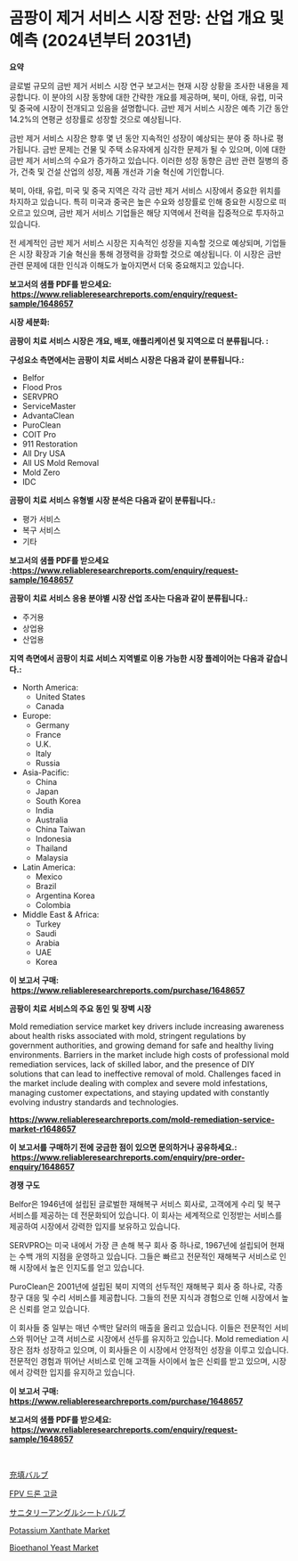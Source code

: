 <p><h1>곰팡이 제거 서비스 시장 전망: 산업 개요 및 예측 (2024년부터 2031년)</h1></p><p><strong>요약</strong></p>
<p><p>글로벌 규모의 금반 제거 서비스 시장 연구 보고서는 현재 시장 상황을 조사한 내용을 제공합니다. 이 분야의 시장 동향에 대한 간략한 개요를 제공하며, 북미, 아태, 유럽, 미국 및 중국에 시장이 전개되고 있음을 설명합니다. 금반 제거 서비스 시장은 예측 기간 동안 14.2%의 연평균 성장률로 성장할 것으로 예상됩니다.</p><p>금반 제거 서비스 시장은 향후 몇 년 동안 지속적인 성장이 예상되는 분야 중 하나로 평가됩니다. 금반 문제는 건물 및 주택 소유자에게 심각한 문제가 될 수 있으며, 이에 대한 금반 제거 서비스의 수요가 증가하고 있습니다. 이러한 성장 동향은 금반 관련 질병의 증가, 건축 및 건설 산업의 성장, 제품 개선과 기술 혁신에 기인합니다.</p><p>북미, 아태, 유럽, 미국 및 중국 지역은 각각 금반 제거 서비스 시장에서 중요한 위치를 차지하고 있습니다. 특히 미국과 중국은 높은 수요와 성장률로 인해 중요한 시장으로 떠오르고 있으며, 금반 제거 서비스 기업들은 해당 지역에서 전력을 집중적으로 투자하고 있습니다.</p><p>전 세계적인 금반 제거 서비스 시장은 지속적인 성장을 지속할 것으로 예상되며, 기업들은 시장 확장과 기술 혁신을 통해 경쟁력을 강화할 것으로 예상됩니다. 이 시장은 금반 관련 문제에 대한 인식과 이해도가 높아지면서 더욱 중요해지고 있습니다.</p></p>
<p><strong>보고서의 샘플 PDF를 받으세요: &nbsp;<a href="https://www.reliableresearchreports.com/enquiry/request-sample/1648657">https://www.reliableresearchreports.com/enquiry/request-sample/1648657</a></strong></p>
<p><strong>시장 세분화:</strong></p>
<p><strong> 곰팡이 치료 서비스 시장은 개요, 배포, 애플리케이션 및 지역으로 더 분류됩니다. :</strong></p>
<p><strong>구성요소 측면에서는 곰팡이 치료 서비스 시장은 다음과 같이 분류됩니다.:</strong></p>
<p><ul><li>Belfor</li><li>Flood Pros</li><li>SERVPRO</li><li>ServiceMaster</li><li>AdvantaClean</li><li>PuroClean</li><li>COIT Pro</li><li>911 Restoration</li><li>All Dry USA</li><li>All US Mold Removal</li><li>Mold Zero</li><li>IDC</li></ul></p>
<p><strong> 곰팡이 치료 서비스 유형별 시장 분석은 다음과 같이 분류됩니다.:</strong></p>
<p><ul><li>평가 서비스</li><li>복구 서비스</li><li>기타</li></ul></p>
<p><strong>보고서의 샘플 PDF를 받으세요 :<a href="https://www.reliableresearchreports.com/enquiry/request-sample/1648657">https://www.reliableresearchreports.com/enquiry/request-sample/1648657</a></strong></p>
<p><strong> 곰팡이 치료 서비스 응용 분야별 시장 산업 조사는 다음과 같이 분류됩니다.:</strong></p>
<p><ul><li>주거용</li><li>상업용</li><li>산업용</li></ul></p>
<p><strong>지역 측면에서 곰팡이 치료 서비스 지역별로 이용 가능한 시장 플레이어는 다음과 같습니다.:</strong></p>
<p><ul>
    <li>
        North America:
        <ul>
            <li>United States</li>
            <li>Canada</li>
        </ul>
    </li>
    <li>
        Europe:
        <ul>
            <li>Germany</li>
            <li>France</li>
            <li>U.K.</li>
            <li>Italy</li>
            <li>Russia</li>
        </ul>
    </li>
    <li>
        Asia-Pacific:
        <ul>
            <li>China</li>
            <li>Japan</li>
            <li>South Korea</li>
            <li>India</li>
            <li>Australia</li>
            <li>China Taiwan</li>
            <li>Indonesia</li>
            <li>Thailand</li>
            <li>Malaysia</li>
        </ul>
    </li>
    <li>
        Latin America:
        <ul>
            <li>Mexico</li>
            <li>Brazil</li>
            <li>Argentina Korea</li>
            <li>Colombia</li>
        </ul>
    </li>
    <li>
        Middle East & Africa:
        <ul>
            <li>Turkey</li>
            <li>Saudi</li>
            <li>Arabia</li>
            <li>UAE</li>
            <li>Korea</li>
        </ul>
    </li>
    </ul></p>
<p><strong>이 보고서 구매: &nbsp;<a href="https://www.reliableresearchreports.com/purchase/1648657">https://www.reliableresearchreports.com/purchase/1648657</a></strong></p>
<p><strong>곰팡이 치료 서비스의 주요 동인 및 장벽 시장</strong></p>
<p><p>Mold remediation service market key drivers include increasing awareness about health risks associated with mold, stringent regulations by government authorities, and growing demand for safe and healthy living environments. Barriers in the market include high costs of professional mold remediation services, lack of skilled labor, and the presence of DIY solutions that can lead to ineffective removal of mold. Challenges faced in the market include dealing with complex and severe mold infestations, managing customer expectations, and staying updated with constantly evolving industry standards and technologies.</p></p>
<p><strong><a href="https://www.reliableresearchreports.com/mold-remediation-service-market-r1648657">https://www.reliableresearchreports.com/mold-remediation-service-market-r1648657</a></strong></p>
<p><strong>이 보고서를 구매하기 전에 궁금한 점이 있으면 문의하거나 공유하세요.: &nbsp;<a href="https://www.reliableresearchreports.com/enquiry/pre-order-enquiry/1648657">https://www.reliableresearchreports.com/enquiry/pre-order-enquiry/1648657</a></strong></p>
<p><strong>경쟁 구도</strong></p>
<p><p>Belfor은 1946년에 설립된 글로벌한 재해복구 서비스 회사로, 고객에게 수리 및 복구 서비스를 제공하는 데 전문화되어 있습니다. 이 회사는 세계적으로 인정받는 서비스를 제공하여 시장에서 강력한 입지를 보유하고 있습니다.</p><p>SERVPRO는 미국 내에서 가장 큰 손해 복구 회사 중 하나로, 1967년에 설립되어 현재는 수백 개의 지점을 운영하고 있습니다. 그들은 빠르고 전문적인 재해복구 서비스로 인해 시장에서 높은 인지도를 얻고 있습니다.</p><p>PuroClean은 2001년에 설립된 북미 지역의 선두적인 재해복구 회사 중 하나로, 각종 창구 대응 및 수리 서비스를 제공합니다. 그들의 전문 지식과 경험으로 인해 시장에서 높은 신뢰를 얻고 있습니다.</p><p>이 회사들 중 일부는 매년 수백만 달러의 매출을 올리고 있습니다. 이들은 전문적인 서비스와 뛰어난 고객 서비스로 시장에서 선두를 유지하고 있습니다. Mold remediation 시장은 점차 성장하고 있으며, 이 회사들은 이 시장에서 안정적인 성장을 이루고 있습니다. 전문적인 경험과 뛰어난 서비스로 인해 고객들 사이에서 높은 신뢰를 받고 있으며, 시장에서 강력한 입지를 유지하고 있습니다.</p></p>
<p><strong>이 보고서 구매: &nbsp; <a href="https://www.reliableresearchreports.com/purchase/1648657">https://www.reliableresearchreports.com/purchase/1648657</a></strong></p>
<p><strong>보고서의 샘플 PDF를 받으세요: &nbsp;<a href="https://www.reliableresearchreports.com/enquiry/request-sample/1648657">https://www.reliableresearchreports.com/enquiry/request-sample/1648657</a></strong><strong></strong></p>
<p>&nbsp;</p>
<p><p><a href="https://github.com/ReganWisoky2023/Market-Research-Report-List-1/blob/main/327714130926.md">充填バルブ</a></p><p><a href="https://github.com/Penelolack456456/Market-Research-Report-List-1/blob/main/946516528294.md">FPV 드론 고글</a></p><p><a href="https://github.com/cbigkbh02719/Market-Research-Report-List-1/blob/main/514610530925.md">サニタリーアングルシートバルブ</a></p><p><a href="https://issuu.com/reportprime-2/docs/potassium-xanthate-market-size-2030.pptx">Potassium Xanthate Market</a></p><p><a href="https://issuu.com/reportprime-2/docs/bioethanol-yeast-market-size-2030.pptx">Bioethanol Yeast Market</a></p></p>